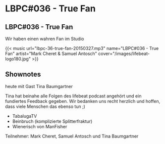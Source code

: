 # LBPC#036 - True Fan


## LBPC#036 - True Fan

Wir haben einen wahren Fan im Studio

{{< music url="lbpc-36-true-fan-20150327.mp3" name="LBPC#036 - True Fan" artist="Mark Cheret & Samuel Antosch" cover="/images/lifebeat-logo180.jpg" >}}

## Shownotes

heute mit Gast Tina Baumgartner

Tina hat beinahe alle Folgen des lifebeat podcast angehört und ein fundiertes Feedback gegeben. Wir bedanken uns recht herzlich und hoffen, dass viele Menschen das ebenso tun ;)

- TabalugaTV
- Beinbruch (komplizierte Splitterfraktur)
- Wienerisch von ManFisher

Teilnehmer:
Mark Cheret, Samuel Antosch und Tina Baumgartner

